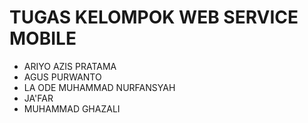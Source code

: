 
# TUGAS KELOMPOK WEB SERVICE MOBILE


- ARIYO AZIS PRATAMA
- AGUS PURWANTO 
- LA ODE MUHAMMAD NURFANSYAH
- JA'FAR
- MUHAMMAD GHAZALI

